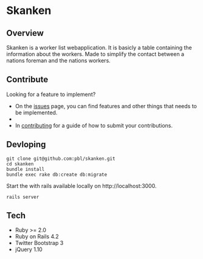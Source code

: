 # Skanken

## Overview
Skanken is a worker list webapplication. It is basicly a table containing the information about the workers. Made to simplify the contact between a nations foreman and the nations workers.

## Contribute

Looking for a feature to implement?

* On the [issues](/issues) page, you can find features and other things that needs to be implemented.
* 
* In [contributing](CONTRIBUTING.md) for a guide of how to submit your contributions.

## Devloping

```
git clone git@github.com:pbl/skanken.git
cd skanken
bundle install
bundle exec rake db:create db:migrate
```

Start the with rails available locally on http://localhost:3000.

```
rails server
```

## Tech

* Ruby >= 2.0
* Ruby on Rails 4.2
* Twitter Bootstrap 3
* jQuery 1.10
